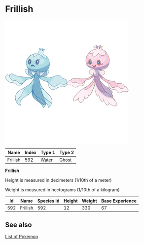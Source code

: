 # Frillish


![Frillish](images/592.png)

| **Name** | **Index** | **Type 1** | **Type 2** |
|----|----|----|----|
| Frillish | 592 | Water | Ghost  |

**Frillish** 


Height is measured in decimeters (1/10th of a meter)

Weight is measured in hectograms (1/10th of a kilogram)

| **Id** | **Name** | **Species Id** | **Height** | **Weight** | **Base Experience** |
|--------|----------|----------------|------------|------------|---------------------|
| 592 | Frillish | 592 | 12 | 330 | 67 |


## See also

[List of Pokémon](../pokemon.md)
